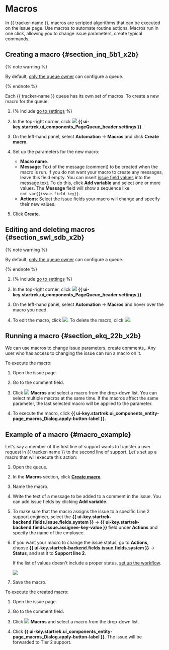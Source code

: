 # Macros

In {{ tracker-name }}, macros are scripted algorithms that can be executed on the issue page. Use macros to automate routine actions. Macros run in one click, allowing you to change issue parameters, create typical commands.

## Creating a macro {#section_inq_5b1_x2b}

{% note warning %}

By default, [only the queue owner](queue-access.md) can configure a queue.

{% endnote %}

Each {{ tracker-name }} queue has its own set of macros. To create a new macro for the queue:

1. {% include [go to settings](../../_includes/tracker/transition-page.md) %}

1. In the top-right corner, click ![](../../_assets/tracker/svg/queue-settings.svg) **{{ ui-key.startrek.ui_components_PageQueue_header.settings }}**.

1. On the left-hand panel, select **Automation** → **Macros** and click **Create macro**.

1. Set up the parameters for the new macro:
   - **Macro name**.
   - **Message**: Text of the message (comment) to be created when the macro is run. If you do not want your macro to create any messages, leave this field empty.
      You can insert [issue field values](../user/vars.md) into the message text. To do this, click **Add variable** and select one or more values. The **Message** field will show a sequence like `not_var{{issue.field_key}}`.
   - **Actions**: Select the issue fields your macro will change and specify their new values.

1. Click **Create**.


## Editing and deleting macros {#section_swl_sdb_x2b}

{% note warning %}

By default, [only the queue owner](queue-access.md) can configure a queue.

{% endnote %}

1. {% include [go to settings](../../_includes/tracker/transition-page.md) %}

1. In the top-right corner, click ![](../../_assets/tracker/svg/queue-settings.svg) **{{ ui-key.startrek.ui_components_PageQueue_header.settings }}**.

1. On the left-hand panel, select **Automation** → **Macros** and hover over the macro you need.

1. To edit the macro, click ![](../../_assets/tracker/icon-edit.png).
To delete the macro, click ![](../../_assets/tracker/icon-delete.png).


## Running a macro {#section_ekq_22b_x2b}

We can use macros to change issue parameters, create comments,. Any user who has access to changing the issue can run a macro on it.

To execute the macro:

1. Open the issue page.

1. Go to the comment field.

1. Click ![](../../_assets/tracker/svg/macros.svg) **Macros** and select a macro from the drop-down list.
   You can select multiple macros at the same time. If the macros affect the same parameter, the last selected macro will be applied to the parameter.


1. To execute the macro, click **{{ ui-key.startrek.ui_components_entity-page_macros_Dialog.apply-button-label }}**.


## Example of a macro {#macro_example}


Let's say a member of the first line of support wants to transfer a user request in {{ tracker-name }} to the second line of support. Let's set up a macro that will execute this action:

1. Open the queue.

1. In the **Macros** section, click [**Create macro**](#section_inq_5b1_x2b).

1. Name the macro.

1. Write the text of a message to be added to a comment in the issue. You can add issue fields by clicking **Add variable**.

1. To make sure that the macro assigns the issue to a specific Line 2 support engineer, select the **{{ ui-key.startrek-backend.fields.issue.fields.system }}** → **{{ ui-key.startrek-backend.fields.issue.assignee-key-value }}** field under **Actions** and specify the name of the employee.

1. If you want your macro to change the issue status, go to **Actions**, choose **{{ ui-key.startrek-backend.fields.issue.fields.system }}** → **Status**, and set it to **Support line 2**.


   If the list of values doesn't include a proper status, [set up the workflow](add-workflow.md).

   ![](../../_assets/tracker/macro-example-line2.png)

1. Save the macro.

To execute the created macro:

1. Open the issue page.

1. Go to the comment field.

1. Click ![](../../_assets/tracker/svg/macros.svg) **Macros** and select a macro from the drop-down list.

1. Click **{{ ui-key.startrek.ui_components_entity-page_macros_Dialog.apply-button-label }}**. The issue will be forwarded to Tier 2 support.